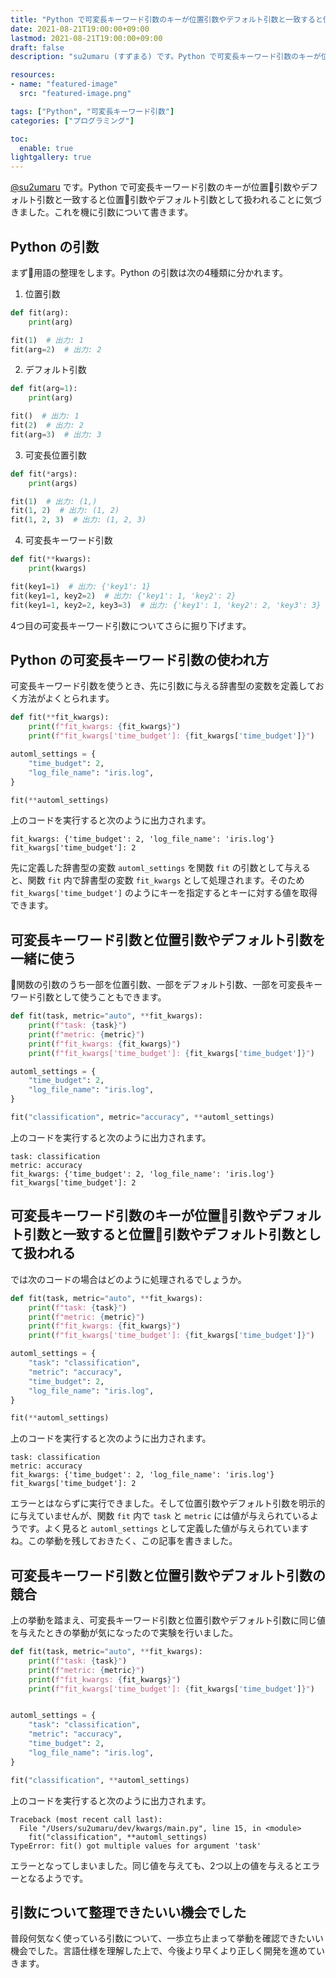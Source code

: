 ```yaml
---
title: "Python で可変長キーワード引数のキーが位置引数やデフォルト引数と一致すると位置引数やデフォルト引数として扱われる"
date: 2021-08-21T19:00:00+09:00
lastmod: 2021-08-21T19:00:00+09:00
draft: false
description: "su2umaru (すずまる) です。Python で可変長キーワード引数のキーが位置引数やデフォルト引数と一致すると位置引数やデフォルト引数として扱われることに気づきました。これを機に引数について書きます。"

resources:
- name: "featured-image"
  src: "featured-image.png"

tags: ["Python", "可変長キーワード引数"]
categories: ["プログラミング"]

toc:
  enable: true
lightgallery: true
---
```


[@su2umaru](https://twitter.com/su2umaru) です。Python で可変長キーワード引数のキーが位置引数やデフォルト引数と一致すると位置引数やデフォルト引数として扱われることに気づきました。これを機に引数について書きます。

<!--more-->

## Python の引数

まず用語の整理をします。Python の引数は次の4種類に分かれます。

1. 位置引数

```python
def fit(arg):
    print(arg)

fit(1)  # 出力: 1
fit(arg=2)  # 出力: 2
```

2. デフォルト引数

```python
def fit(arg=1):
    print(arg)

fit()  # 出力: 1
fit(2)  # 出力: 2
fit(arg=3)  # 出力: 3
```

3. 可変長位置引数

```python
def fit(*args):
    print(args)

fit(1)  # 出力: (1,)
fit(1, 2)  # 出力: (1, 2)
fit(1, 2, 3)  # 出力: (1, 2, 3)
```

4. 可変長キーワード引数

```python
def fit(**kwargs):
    print(kwargs)

fit(key1=1)  # 出力: {'key1': 1}
fit(key1=1, key2=2)  # 出力: {'key1': 1, 'key2': 2}
fit(key1=1, key2=2, key3=3)  # 出力: {'key1': 1, 'key2': 2, 'key3': 3}
```

4つ目の可変長キーワード引数についてさらに掘り下げます。

## Python の可変長キーワード引数の使われ方

可変長キーワード引数を使うとき、先に引数に与える辞書型の変数を定義しておく方法がよくとられます。

```python
def fit(**fit_kwargs):
    print(f"fit_kwargs: {fit_kwargs}")
    print(f"fit_kwargs['time_budget']: {fit_kwargs['time_budget']}")

automl_settings = {
    "time_budget": 2,
    "log_file_name": "iris.log",
}

fit(**automl_settings)
```

上のコードを実行すると次のように出力されます。

```
fit_kwargs: {'time_budget': 2, 'log_file_name': 'iris.log'}
fit_kwargs['time_budget']: 2
```

先に定義した辞書型の変数 `automl_settings` を関数 `fit` の引数として与えると、関数 `fit` 内で辞書型の変数 `fit_kwargs` として処理されます。そのため `fit_kwargs['time_budget']` のようにキーを指定するとキーに対する値を取得できます。

## 可変長キーワード引数と位置引数やデフォルト引数を一緒に使う

関数の引数のうち一部を位置引数、一部をデフォルト引数、一部を可変長キーワード引数として使うこともできます。

```python
def fit(task, metric="auto", **fit_kwargs):
    print(f"task: {task}")
    print(f"metric: {metric}")
    print(f"fit_kwargs: {fit_kwargs}")
    print(f"fit_kwargs['time_budget']: {fit_kwargs['time_budget']}")

automl_settings = {
    "time_budget": 2,
    "log_file_name": "iris.log",
}

fit("classification", metric="accuracy", **automl_settings)
```

上のコードを実行すると次のように出力されます。

```
task: classification
metric: accuracy
fit_kwargs: {'time_budget': 2, 'log_file_name': 'iris.log'}
fit_kwargs['time_budget']: 2
```

## 可変長キーワード引数のキーが位置引数やデフォルト引数と一致すると位置引数やデフォルト引数として扱われる

では次のコードの場合はどのように処理されるでしょうか。

```python
def fit(task, metric="auto", **fit_kwargs):
    print(f"task: {task}")
    print(f"metric: {metric}")
    print(f"fit_kwargs: {fit_kwargs}")
    print(f"fit_kwargs['time_budget']: {fit_kwargs['time_budget']}")

automl_settings = {
    "task": "classification",
    "metric": "accuracy",
    "time_budget": 2,
    "log_file_name": "iris.log",
}

fit(**automl_settings)
```

上のコードを実行すると次のように出力されます。

```
task: classification
metric: accuracy
fit_kwargs: {'time_budget': 2, 'log_file_name': 'iris.log'}
fit_kwargs['time_budget']: 2
```

エラーとはならずに実行できました。そして位置引数やデフォルト引数を明示的に与えていませんが、関数 `fit` 内で `task` と `metric` には値が与えられているようです。よく見ると `automl_settings` として定義した値が与えられていますね。この挙動を残しておきたく、この記事を書きました。

## 可変長キーワード引数と位置引数やデフォルト引数の競合

上の挙動を踏まえ、可変長キーワード引数と位置引数やデフォルト引数に同じ値を与えたときの挙動が気になったので実験を行いました。

```python
def fit(task, metric="auto", **fit_kwargs):
    print(f"task: {task}")
    print(f"metric: {metric}")
    print(f"fit_kwargs: {fit_kwargs}")
    print(f"fit_kwargs['time_budget']: {fit_kwargs['time_budget']}")


automl_settings = {
    "task": "classification",
    "metric": "accuracy",
    "time_budget": 2,
    "log_file_name": "iris.log",
}

fit("classification", **automl_settings)
```

上のコードを実行すると次のように出力されます。

```
Traceback (most recent call last):
  File "/Users/su2umaru/dev/kwargs/main.py", line 15, in <module>
    fit("classification", **automl_settings)
TypeError: fit() got multiple values for argument 'task'
```

エラーとなってしまいました。同じ値を与えても、2つ以上の値を与えるとエラーとなるようです。

## 引数について整理できたいい機会でした

普段何気なく使っている引数について、一歩立ち止まって挙動を確認できたいい機会でした。言語仕様を理解した上で、今後より早くより正しく開発を進めていきます。